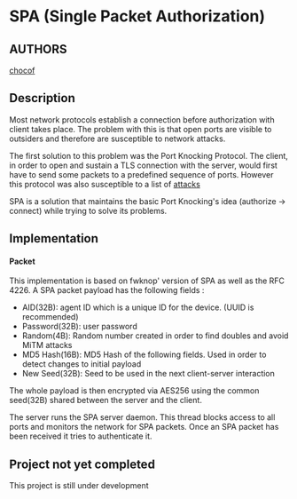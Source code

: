 # SPA (Single Packet Authorization)

AUTHORS
-------
[chocof](https://github.com/chocof)


Description
-------
Most network protocols establish a connection before authorization with client takes place. 
The problem with this is that open ports are visible to outsiders and therefore are susceptible
to network attacks.

The first solution to this problem was the Port Knocking Protocol. The client, in order to open
and sustain a TLS connection with the server, would first have to send some packets to a predefined sequence
of ports. However this protocol was also susceptible
to a list of [attacks](http://www.cipherdyne.org/fwknop/docs/SPA.html)  

SPA is a solution that maintains the basic Port Knocking's idea (authorize -> connect) while trying to solve
its problems.

Implementation
--------

#### Packet

This implementation is based on fwknop' version of SPA as well as the RFC 4226. A SPA packet payload has 
the following fields : 
* AID(32B): agent ID which is a unique ID for the device. (UUID is recommended)
* Password(32B): user password
* Random(4B): Random number created in order to find doubles and avoid MiTM attacks
* MD5 Hash(16B): MD5 Hash of the following fields. Used in order to detect changes to initial payload
* New Seed(32B): Seed to be used in the next client-server interaction

The whole payload is then encrypted via AES256 using the common seed(32B) shared between the 
server and the client.

The server runs the SPA server daemon. This thread blocks access to all ports and monitors the network for 
SPA packets. Once an SPA packet has been received it tries to authenticate it.

Project not yet completed
-------
This project is still under development